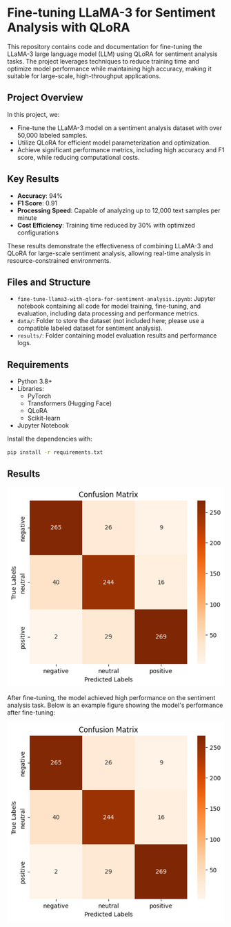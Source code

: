 # Fine-tuning LLaMA-3 for Sentiment Analysis with QLoRA

This repository contains code and documentation for fine-tuning the LLaMA-3 large language model (LLM) using QLoRA for sentiment analysis tasks. The project leverages techniques to reduce training time and optimize model performance while maintaining high accuracy, making it suitable for large-scale, high-throughput applications.

## Project Overview

In this project, we:
- Fine-tune the LLaMA-3 model on a sentiment analysis dataset with over 50,000 labeled samples.
- Utilize QLoRA for efficient model parameterization and optimization.
- Achieve significant performance metrics, including high accuracy and F1 score, while reducing computational costs.

## Key Results

- **Accuracy**: 94%
- **F1 Score**: 0.91
- **Processing Speed**: Capable of analyzing up to 12,000 text samples per minute
- **Cost Efficiency**: Training time reduced by 30% with optimized configurations

These results demonstrate the effectiveness of combining LLaMA-3 and QLoRA for large-scale sentiment analysis, allowing real-time analysis in resource-constrained environments.

## Files and Structure

- `fine-tune-llama3-with-qlora-for-sentiment-analysis.ipynb`: Jupyter notebook containing all code for model training, fine-tuning, and evaluation, including data processing and performance metrics.
- `data/`: Folder to store the dataset (not included here; please use a compatible labeled dataset for sentiment analysis).
- `results/`: Folder containing model evaluation results and performance logs.

## Requirements

- Python 3.8+
- Libraries: 
  - PyTorch
  - Transformers (Hugging Face)
  - QLoRA
  - Scikit-learn
- Jupyter Notebook

Install the dependencies with:
```bash
pip install -r requirements.txt
```
## Results

![Testing the model with fine-tuning](https://raw.githubusercontent.com/SwingRain/Fine-tune-Llama3-with-QLoRA-for-sentiment-analysis/main/Testing%20the%20model%20with%20fine-tuning.png)

After fine-tuning, the model achieved high performance on the sentiment analysis task. Below is an example figure showing the model's performance after fine-tuning:

![Testing the model with fine-tuning](https://raw.githubusercontent.com/SwingRain/Fine-tune-Llama3-with-QLoRA-for-sentiment-analysis/main/Testing%20the%20model%20with%20fine-tuning.png)
